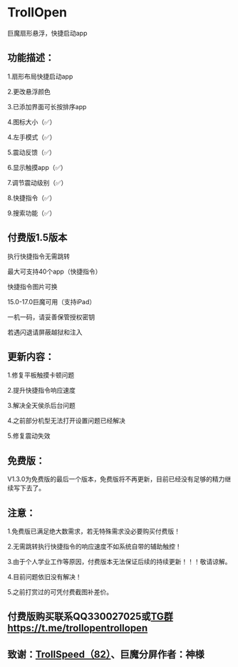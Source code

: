 # TrollOpen
巨魔扇形悬浮，快捷启动app

## 功能描述：
1.扇形布局快捷启动app

2.更改悬浮颜色

3.已添加界面可长按排序app

4.图标大小（✅）

4.左手模式（✅）

5.震动反馈（✅）

6.显示触摸app（✅）

7.调节震动级别（✅）

8.快捷指令（✅）

9.搜索功能（✅）

## 付费版1.5版本
执行快捷指令无需跳转

最大可支持40个app（快捷指令）

快捷指令图片可换

15.0-17.0巨魔可用（支持iPad）

一机一码，请妥善保管授权密钥

若遇闪退请屏蔽越狱和注入

## 更新内容：

1.修复平板触摸卡顿问题

2.提升快捷指令响应速度

3.解决全天侯杀后台问题

4.之前部分机型无法打开设置问题已经解决

5.修复震动失效

## 免费版：
V1.3.0为免费版的最后一个版本，免费版将不再更新，目前已经没有足够的精力继续写下去了。


## 注意：
1.免费版已满足绝大数需求，若无特殊需求没必要购买付费版！

2.无需跳转执行快捷指令的响应速度不如系统自带的辅助触控！

3.由于个人学业工作等原因，付费版本无法保证后续的持续更新！！！敬请谅解。

4.目前问题依旧没有解决！

5.之前打赏过的可凭付费截图补差价。

## 付费版购买联系QQ330027025或[TG群https://t.me/trollopentrollopen](https://t.me/trollopentrollopen)

## 致谢：[TrollSpeed（82）](https://github.com/Lessica/TrollSpeed)、巨魔分屏作者：神様
